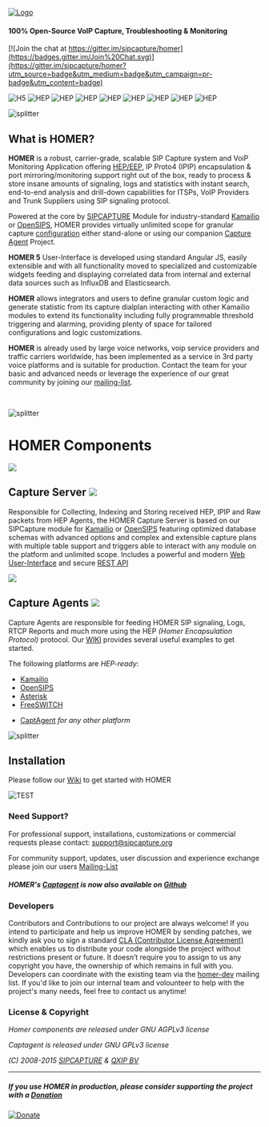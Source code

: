 [![Logo](http://i.imgur.com/Zd6tCxNh.png)](http://sipcapture.org)

#### 100% Open-Source VoIP Capture, Troubleshooting & Monitoring

[![Join the chat at https://gitter.im/sipcapture/homer](https://badges.gitter.im/Join%20Chat.svg)](https://gitter.im/sipcapture/homer?utm_source=badge&utm_medium=badge&utm_campaign=pr-badge&utm_content=badge)

![H5](https://img.shields.io/badge/HOMER-5-red.svg)
![HEP](https://img.shields.io/badge/proto-hep_eep-blue.svg)
![HEP](https://img.shields.io/badge/proto-sip-brightgreen.svg)
![HEP](https://img.shields.io/badge/proto-rtcp-brightgreen.svg)
![HEP](https://img.shields.io/badge/proto-rtcp_xr-brightgreen.svg)
![HEP](https://img.shields.io/badge/proto-rtp_stats-brightgreen.svg)
![HEP](https://img.shields.io/badge/text-QoS-green.svg)
![HEP](https://img.shields.io/badge/text-syslog-green.svg)
![HEP](https://img.shields.io/badge/text-CDRs-green.svg)


![splitter](http://i.imgur.com/lytn4zn.png)

## What is HOMER?

**HOMER** is a robust, carrier-grade, scalable SIP Capture system and VoiP Monitoring Application offering [HEP/EEP](http://github.com/sipcapture/hep), IP Proto4 (IPIP) encapsulation & port mirroring/monitoring support right out of the box, ready to process & store insane amounts of signaling, logs and statistics with instant search, end-to-end analysis and drill-down capabilities for ITSPs, VoIP Providers and Trunk Suppliers using SIP signaling protocol.

Powered at the core by [SIPCAPTURE](http://kamailio.org/docs/modules/stable/modules/sipcapture.html) Module for industry-standard [Kamailio](http://kamailio.org) or [OpenSIPS](http://opensips.org), HOMER provides virtually unlimited scope for granular capture [configuration](https://github.com/sipcapture/homer-api/blob/master/examples/sipcapture/kamailio.cfg) either stand-alone or using our companion [Capture Agent](https://github.com/sipcapture/captagent) Project.

**HOMER 5** User-Interface is developed using standard Angular JS, easily extensible and with all functionality moved to specialized and customizable widgets feeding and displaying correlated data from internal and external data sources such as InfluxDB and Elasticsearch. 

**HOMER** allows integrators and users to define granular custom logic and generate statistic from its capture dialplan interacting with other Kamailio modules to extend its functionality including fully programmable threshold triggering and alarming, providing plenty of space for tailored configurations and logic customizations.

**HOMER** is already used by large voice networks, voip service providers and traffic carriers worldwide, has been implemented as a service in 3rd party voice platforms and is suitable for production. Contact the team for your basic and advanced needs or leverage the experience of our great community by joining our [mailing-list](http://groups.google.com/group/homer-discuss). 

<br/>

![splitter](http://i.imgur.com/lytn4zn.png)
# HOMER Components

<img src="http://i.imgur.com/0qiWlzi.png" >


## Capture Server <a href="http://github.com/sipcapture/HEP"><img src="http://i.imgur.com/RSUlFRa.gif"></a>

Responsible for Collecting, Indexing and Storing received HEP, IPIP and Raw packets from HEP Agents, the HOMER Capture Server is based on our SIPCapture module for [Kamailio](http://kamailio.org) or [OpenSIPS](http://opensips.org) featuring optimized database schemas with advanced options and complex and extensible capture plans with multiple table support and triggers able to interact with any module on the platform and unlimited scope. Includes a powerful and modern [Web User-Interface](https://github.com/sipcapture/homer-ui) and secure [REST API](https://github.com/sipcapture/homer-api)

<img src="http://i.imgur.com/p9wV9kh.png">

## Capture Agents <a href="http://github.com/sipcapture/HEP"><img src="http://i.imgur.com/RSUlFRa.gif"></a>

Capture Agents are responsible for feeding HOMER SIP signaling, Logs, RTCP Reports and much more using the HEP _(Homer Encapsulation Protocol)_ protocol. Our [WIKI](https://github.com/sipcapture/homer/wiki) provides several useful examples to get started.

The following platforms are _HEP-ready_:

* [Kamailio](http://kamailio.org)
* [OpenSIPS](http://opensips.org)
* [Asterisk](http://asterisk.org)
* [FreeSWITCH](http://freeswitch.org)
+ [CaptAgent](http://github.com/sipcapture/captagent) _for any other platform_



![splitter](http://i.imgur.com/lytn4zn.png)

## Installation

Please follow our [Wiki](https://github.com/sipcapture/homer/wiki) to get started with HOMER

![TEST](http://i.imgur.com/hXW5J51.gif)


### Need Support?
For professional support, installations, customizations or commercial requests please contact: support@sipcapture.org

For community support, updates, user discussion and experience exchange please join our users   [Mailing-List](https://groups.google.com/forum/#!forum/homer-discuss)



##### HOMER's [Captagent](http://github.com/sipcapture/captagent) is now also available on [Github](http://github.com/sipcapture/captagent)

### Developers
Contributors and Contributions to our project are always welcome! If you intend to participate and help us improve HOMER by sending patches, we kindly ask you to sign a standard [CLA (Contributor License Agreement)](http://cla.qxip.net) which enables us to distribute your code alongside the project without restrictions present or future. It doesn’t require you to assign to us any copyright you have, the ownership of which remains in full with you. Developers can coordinate with the existing team via the [homer-dev](http://groups.google.com/group/homer-dev) mailing list. If you'd like to join our internal team and volounteer to help with the project's many needs, feel free to contact us anytime!




### License & Copyright

*Homer components are released under GNU AGPLv3 license*

*Captagent is released under GNU GPLv3 license*

*(C) 2008-2015 [SIPCAPTURE](http://sipcapture.org) & [QXIP BV](http://qxip.net)*

----------

##### If you use HOMER in production, please consider supporting the project with a [Donation](https://www.paypal.com/cgi-bin/webscr?cmd=_donations&business=donation%40sipcapture%2eorg&lc=US&item_name=SIPCAPTURE&no_note=0&currency_code=EUR&bn=PP%2dDonationsBF%3abtn_donateCC_LG%2egif%3aNonHostedGuest)

[![Donate](https://www.paypalobjects.com/en_US/i/btn/btn_donateCC_LG.gif)](https://www.paypal.com/cgi-bin/webscr?cmd=_donations&business=donation%40sipcapture%2eorg&lc=US&item_name=SIPCAPTURE&no_note=0&currency_code=EUR&bn=PP%2dDonationsBF%3abtn_donateCC_LG%2egif%3aNonHostedGuest)

